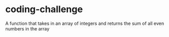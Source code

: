 # coding-challenge
A function that takes in an array of integers and returns the sum of all even numbers in the array
